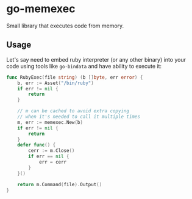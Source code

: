 # go-memexec

Small library that executes code from memory.

## Usage

Let's say need to embed ruby interpreter (or any other binary) into your code using tools like `go-bindata` and have ability to execute it:

```go
func RubyExec(file string) (b []byte, err error) {
	b, err := Asset("/bin/ruby")
	if err != nil {
		return
	}

	// m can be cached to avoid extra copying
	// when it's needed to call it multiple times
	m, err := memexec.New(b)
	if err != nil {
		return
	}
	defer func() {
		cerr := m.Close() 
		if err == nil {
			err = cerr
		}
	}()

	return m.Command(file).Output()
}
```
